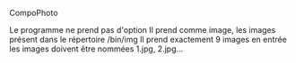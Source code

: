 CompoPhoto

Le programme ne prend pas d'option
Il prend comme image, les images présent dans le répertoire /bin/img
Il prend exactement 9 images en entrée
les images doivent être nommées 1.jpg, 2.jpg...
